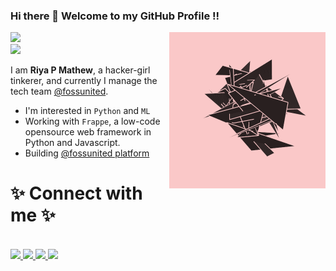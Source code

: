 ### Hi there 👋 Welcome to my GitHub Profile !!
<p>
    <img src="https://github.com/RiyaMathew-11/RiyaMathew-11/blob/master/media/giphy01.gif" | width = 250 align="right">
</p>

![](https://komarev.com/ghpvc/?username=RiyaMathew-11&color=010040&style=flat-square)<br>
<img src='https://img.shields.io/badge/AI/ML%20Enthusiast-555555?style=for-the-badge&logoColor=white'>


I am **Riya P Mathew**, a hacker-girl tinkerer, and currently I manage the tech team [@fossunited](https://github.com/fossunited). 

- I'm interested in `Python` and `ML`
- Working with `Frappe`, a low-code opensource web framework in Python and Javascript.
- Building [@fossunited platform](https://platform.fossunited.org)
  
   
<h1 align="left">    
✨ Connect with me ✨</h1>

<p align="left">
  <br/>
  <a href="https://www.linkedin.com/in/riya-p-mathew-3ab88b1a0/">
    <img src="https://img.shields.io/badge/LinkedIn-%230077B5.svg?&style=flat-square&logo=linkedin&logoColor=white">
  </a>
  
  <a href="mailto:riyapmathew2000@gmail.com">
    <img src="https://img.shields.io/badge/gmail-%231DA1F2.svg?&style=flat-square&logo=gmail&logoColor=white">  
  </a>
 
  <a href="https://www.instagram.com/riya_mathew1111/">
    <img src="https://img.shields.io/badge/Instagram-%23E4405F.svg?&style=flat-square&logo=instagram&logoColor=white">
  </a>

  <a href="https://twitter.com/RiyaPMathew2">
    <img src="https://img.shields.io/badge/twitter-%230077D4.svg?&style=flat-square&logo=twitter&logoColor=white">
  </a>
</p>

